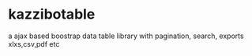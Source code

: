 # kazzibotable
a ajax based boostrap data table library with pagination, search, exports xlxs,csv,pdf etc
